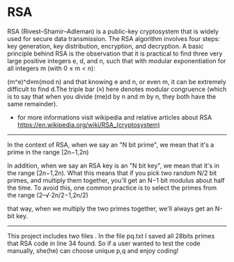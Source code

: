 # RSA
RSA (Rivest–Shamir–Adleman) is a public-key cryptosystem that is widely used for secure data transmission. 
The RSA algorithm involves four steps: key generation, key distribution, encryption, and decryption. A basic principle behind RSA is the observation that it is practical to find three very large positive integers e, d, and n, such that with modular exponentiation for all integers m (with 0 ≤ m < n):

(m^e)^d≡m(mod n)
and that knowing e and n, or even m, it can be extremely difficult to find d.The triple bar (≡) here denotes modular congruence (which is to say that when you divide (me)d by n and m by n, they both have the same remainder).
- for more informations visit wikipedia and relative articles about RSA https://en.wikipedia.org/wiki/RSA_(cryptosystem)
--------------------------

In the context of RSA, when we say an "N bit prime", we mean that it's a prime in the range [2n−1,2n)

In addition, when we say an RSA key is an "N bit key", we mean that it's in the range [2n−1,2n). What this means that if you pick two random N/2 bit primes, and multiply them together, you'll get an N−1 bit modulus about half the time. To avoid this, one common practice is to select the primes from the range (2–√⋅2n/2−1,2n/2)

that way, when we multiply the two primes together, we'll always get an N-bit key.

-----------------------
This project includes two files . In the file pq.txt I saved all 28bits primes that RSA code in line 34 found. So if a user wanted to test the code manually, she(he) can choose unique p,q and enjoy coding!
